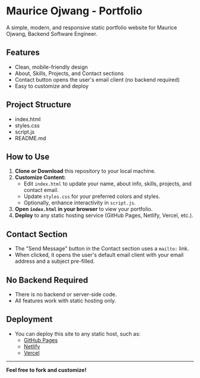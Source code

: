 # Maurice Ojwang - Portfolio

A simple, modern, and responsive static portfolio website for Maurice Ojwang, Backend Software Engineer.

## Features
- Clean, mobile-friendly design
- About, Skills, Projects, and Contact sections
- Contact button opens the user's email client (no backend required)
- Easy to customize and deploy

## Project Structure

- index.html
- styles.css
- script.js
- README.md

## How to Use

1. **Clone or Download** this repository to your local machine.
2. **Customize Content:**
   - Edit `index.html` to update your name, about info, skills, projects, and contact email.
   - Update `styles.css` for your preferred colors and styles.
   - Optionally, enhance interactivity in `script.js`.
3. **Open `index.html` in your browser** to view your portfolio.
4. **Deploy** to any static hosting service (GitHub Pages, Netlify, Vercel, etc.).

## Contact Section
- The "Send Message" button in the Contact section uses a `mailto:` link.
- When clicked, it opens the user's default email client with your email address and a subject pre-filled.

## No Backend Required
- There is no backend or server-side code.
- All features work with static hosting only.

## Deployment
- You can deploy this site to any static host, such as:
  - [GitHub Pages](https://pages.github.com/)
  - [Netlify](https://www.netlify.com/)
  - [Vercel](https://vercel.com/)

---

**Feel free to fork and customize!** 